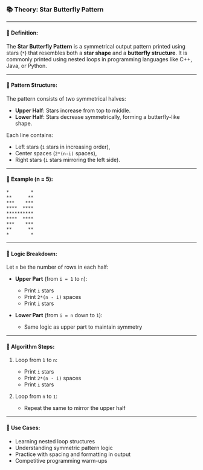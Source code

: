 <!-- Butterfly pattern -->
 

### 📚 **Theory: Star Butterfly Pattern**

---

#### 🔹 **Definition:**

The **Star Butterfly Pattern** is a symmetrical output pattern printed using stars (`*`) that resembles both a **star shape** and a **butterfly structure**. It is commonly printed using nested loops in programming languages like C++, Java, or Python.

---

#### 🔹 **Pattern Structure:**

The pattern consists of two symmetrical halves:

* **Upper Half**: Stars increase from top to middle.
* **Lower Half**: Stars decrease symmetrically, forming a butterfly-like shape.

Each line contains:

* Left stars (`i` stars in increasing order),
* Center spaces (`2*(n-i)` spaces),
* Right stars (`i` stars mirroring the left side).

---

#### 🔹 **Example (n = 5):**

```
*        *
**      **
***    ***
****  ****
**********
****  ****
***    ***
**      **
*        *
```

---

#### 🔹 **Logic Breakdown:**

Let `n` be the number of rows in each half:

* **Upper Part** (from `i = 1` to `n`):

  * Print `i` stars
  * Print `2*(n - i)` spaces
  * Print `i` stars

* **Lower Part** (from `i = n` down to `1`):

  * Same logic as upper part to maintain symmetry

---

#### 🔹 **Algorithm Steps:**

1. Loop from `1` to `n`:

   * Print `i` stars
   * Print `2*(n - i)` spaces
   * Print `i` stars
2. Loop from `n` to `1`:

   * Repeat the same to mirror the upper half

---

#### 🔹 **Use Cases:**

* Learning nested loop structures
* Understanding symmetric pattern logic
* Practice with spacing and formatting in output
* Competitive programming warm-ups
 